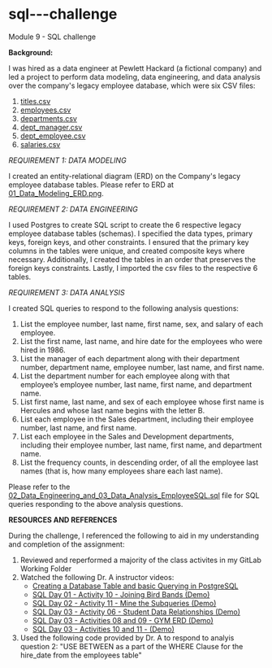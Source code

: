 # sql---challenge
Module 9 - SQL challenge

**Background:**

I was hired as a data engineer at Pewlett Hackard (a fictional company) and led a project to perform data modeling, data engineering, and data analysis over the company's legacy employee database, which were six CSV files:
1. [titles.csv](https://github.com/rperez025/sql---challenge/blob/main/data/titles.csv)
2. [employees.csv](https://github.com/rperez025/sql---challenge/blob/main/data/employees.csv)
3. [departments.csv](https://github.com/rperez025/sql---challenge/blob/main/data/departments.csv)
4. [dept_manager.csv](https://github.com/rperez025/sql---challenge/blob/main/data/dept_manager.csv)
5. [dept_employee.csv](https://github.com/rperez025/sql---challenge/blob/main/data/dept_emp.csv)
6. [salaries.csv](https://github.com/rperez025/sql---challenge/blob/main/data/salaries.csv)

_REQUIREMENT 1: DATA MODELING_

I created an entity-relational diagram (ERD) on the Company's legacy employee database tables. Please refer to ERD at [01_Data_Modeling_ERD.png](https://github.com/rperez025/sql---challenge/blob/main/data/salaries.csv).

_REQUIREMENT 2: DATA ENGINEERING_

I used Postgres to create SQL script to create the 6 respective legacy employee database tables (schemas). I specified the data types,
primary keys, foreign keys, and other constraints. I ensured that the primary key columns in the tables were unique, and created composite keys where necessary. Additionally, I created the tables in an order that preserves the foreign keys constraints. Lastly, I imported the csv files to the respective 6 tables.

_REQUIREMENT 3: DATA ANALYSIS_

I created SQL queries to respond to the following analysis questions:
1. List the employee number, last name, first name, sex, and salary of each employee.
2. List the first name, last name, and hire date for the employees who were hired in 1986.
3. List the manager of each department along with their department number, department name, employee number, last name, and first name.
4. List the department number for each employee along with that employee’s employee number, last name, first name, and department name.
5. List first name, last name, and sex of each employee whose first name is Hercules and whose last name begins with the letter B.
6. List each employee in the Sales department, including their employee number, last name, and first name.
7. List each employee in the Sales and Development departments, including their employee number, last name, first name, and department name.
8. List the frequency counts, in descending order, of all the employee last names (that is, how many employees share each last name).

Please refer to the [02_Data_Engineering_and_03_Data_Analysis_EmployeeSQL.sql](https://github.com/rperez025/sql---challenge/blob/main/EmployeeSQL/02_Data_Engineering_and_03_Data_Analysis_EmployeeSQL.sql) file for SQL queries responding to the above analysis questions.

**RESOURCES AND REFERENCES**

During the challenge, I referenced the following to aid in my understanding and completion of the assignment:

1. Reviewed and reperformed a majority of the class activites in my GitLab Working Folder
2. Watched the following Dr. A instructor videos:
   * [Creating a Database Table and basic Querying in PostgreSQL](https://www.youtube.com/watch?v=Gf-JUiYKWIw)
   * [SQL Day 01 - Activity 10 - Joining Bird Bands (Demo)](https://www.youtube.com/watch?v=dkam4b-6DJM)
   * [SQL Day 02 - Activity 11 - Mine the Subqueries (Demo)](https://www.youtube.com/watch?v=hHUntY6O-rs)
   * [SQL Day 03 - Activity 06 - Student Data Relationships (Demo)](https://www.youtube.com/watch?v=TCr9Zi-0JBo)
   * [SQL Day 03 - Activities 08 and 09 - GYM ERD (Demo)](https://www.youtube.com/watch?v=bMBo6mjSbKw)
   * [SQL Day 03 - Activities 10 and 11 - (Demo)](https://www.youtube.com/watch?v=npftGEiTsaY)
3. Used the following code provided by Dr. A to respond to analyis question 2: "USE BETWEEN as a part of the WHERE Clause for the
   hire_date from the employees table"
